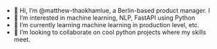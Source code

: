 - 👋 Hi, I’m @matthew-thaokhamlue, a Berlin-based product manager. I
- 👀 I’m interested in machine learning, NLP, FastAPI using Python
- 🌱 I’m currently learning machine learning in production level, etc.
- 💞️ I’m looking to collaborate on cool python projects where my skills meet.

<!---
matthew-thaokhamlue/matthew-thaokhamlue is a ✨ special ✨ repository because its `README.md` (this file) appears on your GitHub profile.
You can click the Preview link to take a look at your changes.
--->
